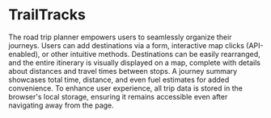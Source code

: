 # TrailTracks
The road trip planner empowers users to seamlessly organize their journeys. 
Users can add destinations via a form, interactive map clicks (API-enabled), or other intuitive methods. Destinations can be easily rearranged, and the entire itinerary is visually displayed on a map, complete with details about distances and travel times between stops. 
A journey summary showcases total time, distance, and even fuel estimates for added convenience. To enhance user experience, all trip data is stored in the browser's local storage, ensuring it remains accessible even after navigating away from the page.
